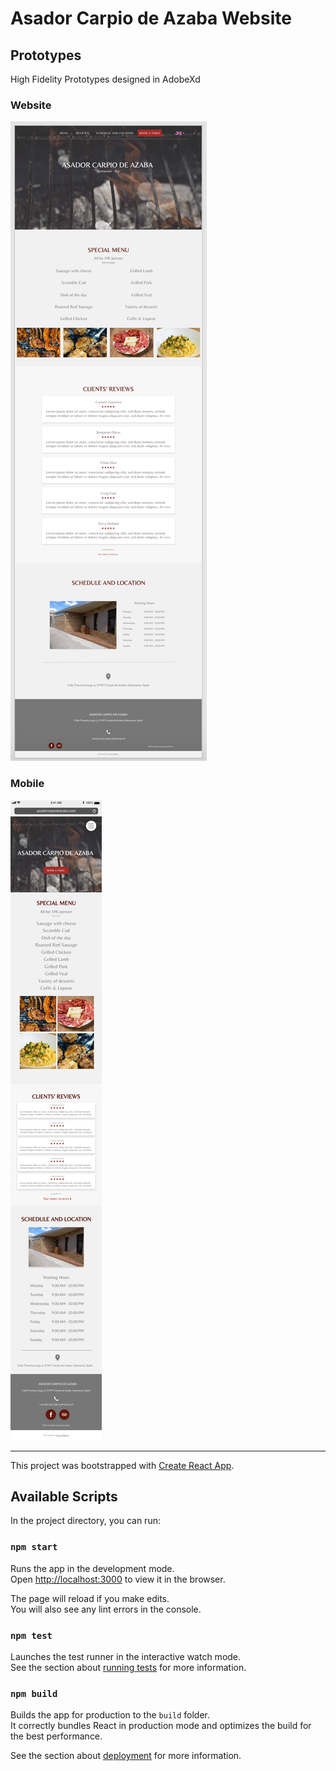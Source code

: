 # Asador Carpio de Azaba Website

## Prototypes
High Fidelity Prototypes designed in AdobeXd

### Website

![alt Web](https://github.com/jessicaribeiro/asador-website/blob/main/prototype/Website%20Prototype.png "Website Prototype")

### Mobile

![alt Mobile](https://github.com/jessicaribeiro/asador-website/blob/main/prototype/Mobile%20Prototype%20.png "Mobile Prototype")



---

This project was bootstrapped with [Create React App](https://github.com/facebook/create-react-app).

## Available Scripts

In the project directory, you can run:

### `npm start`

Runs the app in the development mode.\
Open [http://localhost:3000](http://localhost:3000) to view it in the browser.

The page will reload if you make edits.\
You will also see any lint errors in the console.

### `npm test`

Launches the test runner in the interactive watch mode.\
See the section about [running tests](https://facebook.github.io/create-react-app/docs/running-tests) for more information.

### `npm build`

Builds the app for production to the `build` folder.\
It correctly bundles React in production mode and optimizes the build for the best performance.

See the section about [deployment](https://facebook.github.io/create-react-app/docs/deployment) for more information.





